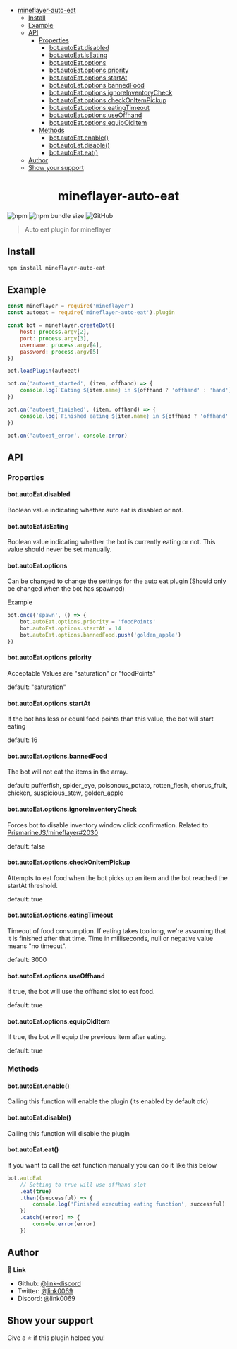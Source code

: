 <!-- START doctoc generated TOC please keep comment here to allow auto update -->
<!-- DON'T EDIT THIS SECTION, INSTEAD RE-RUN doctoc TO UPDATE -->

-   [mineflayer-auto-eat](#mineflayer-auto-eat)
    -   [Install](#install)
    -   [Example](#example)
    -   [API](#api)
        -   [Properties](#properties)
            -   [bot.autoEat.disabled](#botautoeatdisabled)
            -   [bot.autoEat.isEating](#botautoeatiseating)
            -   [bot.autoEat.options](#botautoeatoptions)
            -   [bot.autoEat.options.priority](#botautoeatoptionspriority)
            -   [bot.autoEat.options.startAt](#botautoeatoptionsstartat)
            -   [bot.autoEat.options.bannedFood](#botautoeatoptionsbannedfood)
            -   [bot.autoEat.options.ignoreInventoryCheck](#botautoeatoptionsignoreinventorycheck)
            -   [bot.autoEat.options.checkOnItemPickup](#botautoeatoptionscheckonitempickup)
            -   [bot.autoEat.options.eatingTimeout](#botautoeatoptionseatingtimeout)
            -   [bot.autoEat.options.useOffhand](#botautoeatoptionsuseoffhand)
            -   [bot.autoEat.options.equipOldItem](#botautoeatoptionsequipolditem)
        -   [Methods](#methods)
            -   [bot.autoEat.enable()](#botautoeatenable)
            -   [bot.autoEat.disable()](#botautoeatdisable)
            -   [bot.autoEat.eat()](#botautoeateat)
    -   [Author](#author)
    -   [Show your support](#show-your-support)

<!-- END doctoc generated TOC please keep comment here to allow auto update -->

<h1 align="center">mineflayer-auto-eat</h1>

![npm](https://img.shields.io/npm/v/mineflayer-auto-eat)
![npm bundle size](https://img.shields.io/bundlephobia/min/mineflayer-auto-eat)
![GitHub](https://img.shields.io/github/license/link-discord/mineflayer-auto-eat?color=red)

> Auto eat plugin for mineflayer

## Install

```sh
npm install mineflayer-auto-eat
```

## Example

```js
const mineflayer = require('mineflayer')
const autoeat = require('mineflayer-auto-eat').plugin

const bot = mineflayer.createBot({
    host: process.argv[2],
    port: process.argv[3],
    username: process.argv[4],
    password: process.argv[5]
})

bot.loadPlugin(autoeat)

bot.on('autoeat_started', (item, offhand) => {
    console.log(`Eating ${item.name} in ${offhand ? 'offhand' : 'hand'}`)
})

bot.on('autoeat_finished', (item, offhand) => {
    console.log(`Finished eating ${item.name} in ${offhand ? 'offhand' : 'hand'}`)
})

bot.on('autoeat_error', console.error)
```

## API

### Properties

#### bot.autoEat.disabled

Boolean value indicating whether auto eat is disabled or not.

#### bot.autoEat.isEating

Boolean value indicating whether the bot is currently eating or not.
This value should never be set manually.

#### bot.autoEat.options

Can be changed to change the settings for the auto eat plugin
(Should only be changed when the bot has spawned)

Example

```js
bot.once('spawn', () => {
    bot.autoEat.options.priority = 'foodPoints'
    bot.autoEat.options.startAt = 14
    bot.autoEat.options.bannedFood.push('golden_apple')
})
```

#### bot.autoEat.options.priority

Acceptable Values are "saturation" or "foodPoints"

default: "saturation"

#### bot.autoEat.options.startAt

If the bot has less or equal food points than this value, the bot will start eating

default: 16

#### bot.autoEat.options.bannedFood

The bot will not eat the items in the array.

default: pufferfish, spider_eye, poisonous_potato, rotten_flesh, chorus_fruit, chicken, suspicious_stew, golden_apple

#### bot.autoEat.options.ignoreInventoryCheck

Forces bot to disable inventory window click confirmation.
Related to [PrismarineJS/mineflayer#2030](https://github.com/PrismarineJS/mineflayer/issues/2030)

default: false

#### bot.autoEat.options.checkOnItemPickup

Attempts to eat food when the bot picks up an item and the bot reached the startAt threshold.

default: true

#### bot.autoEat.options.eatingTimeout

Timeout of food consumption. If eating takes too long, we're assuming that
it is finished after that time. Time in milliseconds, null or negative value means
"no timeout".

default: 3000

#### bot.autoEat.options.useOffhand

If true, the bot will use the offhand slot to eat food.

default: true

#### bot.autoEat.options.equipOldItem

If true, the bot will equip the previous item after eating.

default: true

### Methods

#### bot.autoEat.enable()

Calling this function will enable the plugin
(its enabled by default ofc)

#### bot.autoEat.disable()

Calling this function will disable the plugin

#### bot.autoEat.eat()

If you want to call the eat function manually
you can do it like this below

```js
bot.autoEat
    // Setting to true will use offhand slot
    .eat(true)
    .then((successful) => {
        console.log('Finished executing eating function', successful)
    })
    .catch((error) => {
        console.error(error)
    })
```

## Author

👤 **Link**

-   Github: [@link-discord](https://github.com/link-discord)
-   Twitter: [@link0069](https://twitter.com/link0069)
-   Discord: @link0069

## Show your support

Give a ⭐️ if this plugin helped you!

